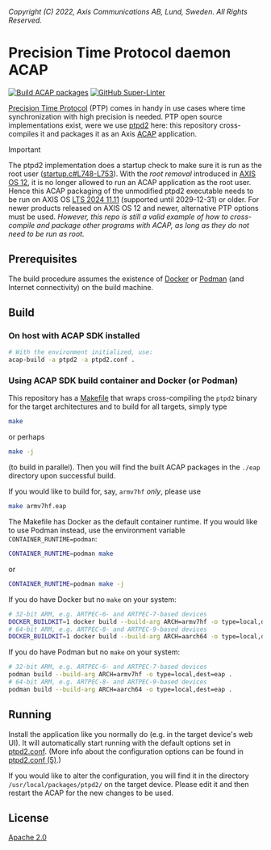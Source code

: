 *Copyright (C) 2022, Axis Communications AB, Lund, Sweden. All Rights Reserved.*

# Precision Time Protocol daemon ACAP

[![Build ACAP packages](https://github.com/AxisCommunications/ptpd2-acap/actions/workflows/build.yml/badge.svg)](https://github.com/AxisCommunications/ptpd2-acap/actions/workflows/build.yml)
[![GitHub Super-Linter](https://github.com/AxisCommunications/ptpd2-acap/actions/workflows/super-linter.yml/badge.svg)](https://github.com/AxisCommunications/ptpd2-acap/actions/workflows/super-linter.yml)

[Precision Time Protocol](https://en.wikipedia.org/wiki/Precision_Time_Protocol)
(PTP) comes in handy in use cases where time synchronization with high
precision is needed. PTP open source implementations exist, were we use
[ptpd2](https://sourceforge.net/projects/ptpd2/) here: this repository
cross-compiles it and packages it as an Axis
[ACAP](https://www.axis.com/products/acap) application.

> [!IMPORTANT]
> The ptpd2 implementation does a startup check to make sure it is run as the
> root user
> ([startup.c#L748-L753](https://github.com/ptpd/ptpd/blob/42f68d8818304e0bc3873550317c9b302d4efff6/src/dep/startup.c#L748-L753)).
> With the *root removal* introduced in
> [AXIS OS 12](https://help.axis.com/en-us/axis-os-release-notes#axis-os-12),
> it is no longer allowed to run an ACAP application as the root user. Hence
> this ACAP packaging of the unmodified ptpd2 executable needs to be run on
> AXIS OS
> [LTS 2024 11.11](https://help.axis.com/en-us/axis-os-release-notes#lts-2024-11-11)
> (supported until 2029-12-31) or older. For newer products released on AXIS OS
> 12 and newer, alternative PTP options must be used.
> *However, this repo is still a valid example of how to cross-compile and
> package other programs with ACAP, as long as they do not need to be run as
> root.*

## Prerequisites

The build procedure assumes the existence of [Docker](https://www.docker.com/)
or [Podman](https://podman.io/) (and Internet connectivity) on the build machine.

## Build

### On host with ACAP SDK installed

```sh
# With the environment initialized, use:
acap-build -a ptpd2 -a ptpd2.conf .
```

### Using ACAP SDK build container and Docker (or Podman)

This repository has a [Makefile](Makefile) that wraps cross-compiling the
`ptpd2` binary for the target architectures and to build for all targets,
simply type

```sh
make
```

or perhaps

```sh
make -j
```

(to build in parallel). Then you will find the built ACAP packages in the
`./eap` directory upon successful build.

If you would like to build for, say, `armv7hf` *only*, please use

```sh
make armv7hf.eap
```

The Makefile has Docker as the default container runtime. If you would like to
use Podman instead, use the environment variable `CONTAINER_RUNTIME=podman`:

```sh
CONTAINER_RUNTIME=podman make
```

or

```sh
CONTAINER_RUNTIME=podman make -j
```

If you do have Docker but no `make` on your system:

```sh
# 32-bit ARM, e.g. ARTPEC-6- and ARTPEC-7-based devices
DOCKER_BUILDKIT=1 docker build --build-arg ARCH=armv7hf -o type=local,dest=eap .
# 64-bit ARM, e.g. ARTPEC-8- and ARTPEC-9-based devices
DOCKER_BUILDKIT=1 docker build --build-arg ARCH=aarch64 -o type=local,dest=eap .
```

If you do have Podman but no `make` on your system:

```sh
# 32-bit ARM, e.g. ARTPEC-6- and ARTPEC-7-based devices
podman build --build-arg ARCH=armv7hf -o type=local,dest=eap .
# 64-bit ARM, e.g. ARTPEC-8- and ARTPEC-9-based devices
podman build --build-arg ARCH=aarch64 -o type=local,dest=eap .
```

## Running

Install the application like you normally do (e.g. in the target device's web UI).
It will automatically start running with the default options set in
[ptpd2.conf](ptpd2.conf). (More info about the configuration options can be
found in [ptpd2.conf (5)](https://www.systutorials.com/docs/linux/man/5-ptpd2.conf/).)

If you would like to alter the configuration, you will find it in the directory
`/usr/local/packages/ptpd2/` on the target device. Please edit it and then
restart the ACAP for the new changes to be used.

## License

[Apache 2.0](LICENSE)
